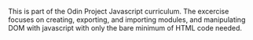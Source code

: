 This is part of the Odin Project Javascript curriculum. The excercise focuses on creating, exporting, and importing modules, and manipulating DOM with javascript with only the bare minimum of HTML code needed.
